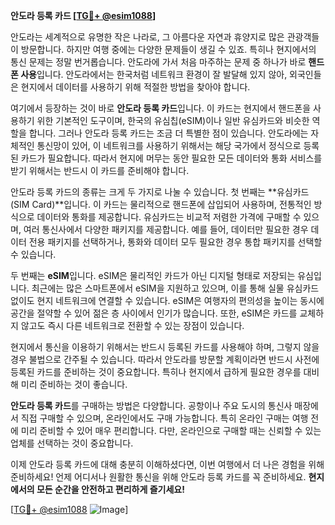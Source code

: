 **안도라 등록 카드 [[TG💪+ @esim1088](https://t.me/s/esim1088)]**

안도라는 세계적으로 유명한 작은 나라로, 그 아름다운 자연과 휴양지로 많은 관광객들이 방문합니다. 하지만 여행 중에는 다양한 문제들이 생길 수 있죠. 특히나 현지에서의 통신 문제는 정말 번거롭습니다. 안도라에 가서 처음 마주하는 문제 중 하나가 바로 **핸드폰 사용**입니다. 안도라에서는 한국처럼 네트워크 환경이 잘 발달해 있지 않아, 외국인들은 현지에서 데이터를 사용하기 위해 적절한 방법을 찾아야 합니다.

여기에서 등장하는 것이 바로 **안도라 등록 카드**입니다. 이 카드는 현지에서 핸드폰을 사용하기 위한 기본적인 도구이며, 한국의 유심칩(eSIM)이나 일반 유심카드와 비슷한 역할을 합니다. 그러나 안도라 등록 카드는 조금 더 특별한 점이 있습니다. 안도라에는 자체적인 통신망이 있어, 이 네트워크를 사용하기 위해서는 해당 국가에서 정식으로 등록된 카드가 필요합니다. 따라서 현지에 머무는 동안 필요한 모든 데이터와 통화 서비스를 받기 위해서는 반드시 이 카드를 준비해야 합니다.

안도라 등록 카드의 종류는 크게 두 가지로 나눌 수 있습니다. 첫 번째는 **유심카드(SIM Card)**입니다. 이 카드는 물리적으로 핸드폰에 삽입되어 사용하며, 전통적인 방식으로 데이터와 통화를 제공합니다. 유심카드는 비교적 저렴한 가격에 구매할 수 있으며, 여러 통신사에서 다양한 패키지를 제공합니다. 예를 들어, 데이터만 필요한 경우 데이터 전용 패키지를 선택하거나, 통화와 데이터 모두 필요한 경우 통합 패키지를 선택할 수 있습니다.

두 번째는 **eSIM**입니다. eSIM은 물리적인 카드가 아닌 디지털 형태로 저장되는 유심입니다. 최근에는 많은 스마트폰에서 eSIM을 지원하고 있으며, 이를 통해 실물 유심카드 없이도 현지 네트워크에 연결할 수 있습니다. eSIM은 여행자의 편의성을 높이는 동시에 공간을 절약할 수 있어 젊은 층 사이에서 인기가 많습니다. 또한, eSIM은 카드를 교체하지 않고도 즉시 다른 네트워크로 전환할 수 있는 장점이 있습니다.

현지에서 통신을 이용하기 위해서는 반드시 등록된 카드를 사용해야 하며, 그렇지 않을 경우 불법으로 간주될 수 있습니다. 따라서 안도라를 방문할 계획이라면 반드시 사전에 등록된 카드를 준비하는 것이 중요합니다. 특히나 현지에서 급하게 필요한 경우를 대비해 미리 준비하는 것이 좋습니다.

**안도라 등록 카드**를 구매하는 방법은 다양합니다. 공항이나 주요 도시의 통신사 매장에서 직접 구매할 수 있으며, 온라인에서도 구매 가능합니다. 특히 온라인 구매는 여행 전에 미리 준비할 수 있어 매우 편리합니다. 다만, 온라인으로 구매할 때는 신뢰할 수 있는 업체를 선택하는 것이 중요합니다.

이제 안도라 등록 카드에 대해 충분히 이해하셨다면, 이번 여행에서 더 나은 경험을 위해 준비하세요! 언제 어디서나 원활한 통신을 위해 안도라 등록 카드를 꼭 준비하세요. **현지에서의 모든 순간을 안전하고 편리하게 즐기세요!**

[[TG💪+ @esim1088](https://t.me/s/esim1088) ![Image](https://i.postimg.cc/Y0z9fWf4/image.png)]